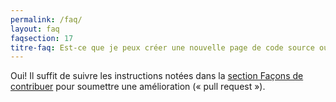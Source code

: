 ```yaml
---
permalink: /faq/
layout: faq
faqsection: 17
titre-faq: Est-ce que je peux créer une nouvelle page de code source ou de documentation?
---
```


Oui! Il suffit de suivre les instructions notées dans la [section Façons de contribuer](/site-web/contribuer) pour soumettre une amélioration (« pull request »).
